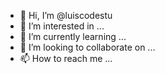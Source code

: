 - 👋 Hi, I’m @luiscodestu
- 👀 I’m interested in ...
- 🌱 I’m currently learning ...
- 💞️ I’m looking to collaborate on ...
- 📫 How to reach me ...

<!---
luiscodestu/luiscodestu is a ✨ special ✨ repository because its `README.md` (this file) appears on your GitHub profile.
You can click the Preview link to take a look at your changes.
--->
